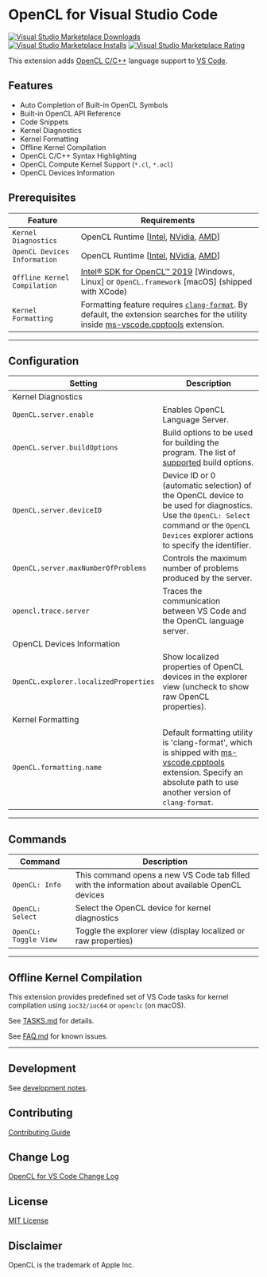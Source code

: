 # OpenCL for Visual Studio Code

[![Visual Studio Marketplace Downloads](https://img.shields.io/visual-studio-marketplace/d/galarius.vscode-opencl?label=downloads)](https://marketplace.visualstudio.com/items?itemName=galarius.vscode-opencl) [![Visual Studio Marketplace Installs](https://img.shields.io/visual-studio-marketplace/i/galarius.vscode-opencl?label=installs)](https://marketplace.visualstudio.com/items?itemName=galarius.vscode-opencl) [![Visual Studio Marketplace Rating](https://img.shields.io/visual-studio-marketplace/stars/galarius.vscode-opencl?label=rating)](https://marketplace.visualstudio.com/items?itemName=galarius.vscode-opencl)


This extension adds [OpenCL C/C++](https://en.wikipedia.org/wiki/OpenCL) language support to [VS Code](https://code.visualstudio.com).

## Features

* Auto Completion of Built-in OpenCL Symbols
* Built-in OpenCL API Reference
* Code Snippets
* Kernel Diagnostics
* Kernel Formatting
* Offline Kernel Compilation
* OpenCL C/C++ Syntax Highlighting
* OpenCL Compute Kernel Support (`*.cl`, `*.ocl`)
* OpenCL Devices Information

## Prerequisites

| Feature | Requirements |
| ------- | ------------ |
| `Kernel Diagnostics` | OpenCL Runtime [[Intel](https://software.intel.com/en-us/articles/opencl-drivers), [NVidia](http://www.nvidia.com/Download/index.aspx), [AMD](http://support.amd.com/en-us/download)] |
| `OpenCL Devices Information` | OpenCL Runtime [[Intel](https://software.intel.com/en-us/articles/opencl-drivers), [NVidia](http://www.nvidia.com/Download/index.aspx), [AMD](http://support.amd.com/en-us/download)] |
| `Offline Kernel Compilation` | [Intel® SDK for OpenCL™ 2019](https://software.intel.com/en-us/articles/opencl-drivers) [Windows, Linux] or `OpenCL.framework` [macOS] (shipped with XCode) |
| `Kernel Formatting` | Formatting feature requires [`clang-format`](https://clang.llvm.org/docs/ClangFormat.html). By default, the extension searches for the utility inside [ms-vscode.cpptools](https://marketplace.visualstudio.com/items?itemName=ms-vscode.cpptools) extension. |

---

## Configuration

| Setting | Description |
| ------- | ------------ |
| Kernel Diagnostics |
| `OpenCL.server.enable` | Enables OpenCL Language Server. |
| `OpenCL.server.buildOptions` | Build options to be used for building the program. The list of [supported](https://www.khronos.org/registry/OpenCL/sdk/1.2/docs/man/xhtml/clBuildProgram.html) build options. |
| `OpenCL.server.deviceID` | Device ID or 0 (automatic selection) of the OpenCL device to be used for diagnostics. Use the `OpenCL: Select` command or the `OpenCL Devices` explorer actions to specify the identifier. |
| `OpenCL.server.maxNumberOfProblems` | Controls the maximum number of problems produced by the server. |
| `opencl.trace.server` | Traces the communication between VS Code and the OpenCL language server. |
| OpenCL Devices Information | |
| `OpenCL.explorer.localizedProperties` | Show localized properties of OpenCL devices in the explorer view (uncheck to show raw OpenCL properties). |
| Kernel Formatting | |
| `OpenCL.formatting.name` | Default formatting utility is 'clang-format', which is shipped with [ms-vscode.cpptools](https://marketplace.visualstudio.com/items?itemName=ms-vscode.cpptools) extension. Specify an absolute path to use another version of `clang-format`. |

---

## Commands

| Command | Description |
| ------- | ----------- |
| `OpenCL: Info` | This command opens a new VS Code tab filled with the information about available OpenCL devices |
| `OpenCL: Select` | Select the OpenCL device for kernel diagnostics |
| `OpenCL: Toggle View` | Toggle the explorer view (display localized or raw properties) |

---

## Offline Kernel Compilation

This extension provides predefined set of VS Code tasks for kernel compilation using `ioc32/ioc64` or `openclc` (on macOS).

See [TASKS.md](https://github.com/Galarius/vscode-opencl/blob/master/TASKS.md) for details.

See [FAQ.md](https://github.com/Galarius/vscode-opencl/blob/master/FAQ.md) for known issues.

---

## Development

See [development notes](DEV.md).

## Contributing

[Contributing Guide](https://github.com/Galarius/vscode-opencl/blob/master/CONTRIBUTING.md)

## Change Log

[OpenCL for VS Code Change Log](https://marketplace.visualstudio.com/items/galarius.vscode-opencl/changelog)

## License

[MIT License](https://raw.githubusercontent.com/Galarius/vscode-opencl/master/LICENSE.txt)

## Disclaimer

OpenCL is the trademark of Apple Inc.
